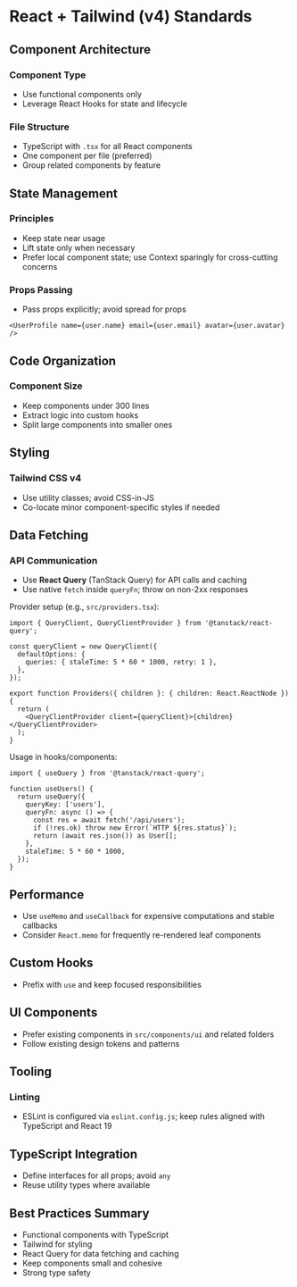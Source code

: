 # React + Tailwind (v4) Standards

## Component Architecture

### Component Type

- Use functional components only
- Leverage React Hooks for state and lifecycle

### File Structure

- TypeScript with `.tsx` for all React components
- One component per file (preferred)
- Group related components by feature

## State Management

### Principles

- Keep state near usage
- Lift state only when necessary
- Prefer local component state; use Context sparingly for cross-cutting concerns

### Props Passing

- Pass props explicitly; avoid spread for props

```tsx
<UserProfile name={user.name} email={user.email} avatar={user.avatar} />
```

## Code Organization

### Component Size

- Keep components under 300 lines
- Extract logic into custom hooks
- Split large components into smaller ones

## Styling

### Tailwind CSS v4

- Use utility classes; avoid CSS-in-JS
- Co-locate minor component-specific styles if needed

## Data Fetching

### API Communication

- Use **React Query** (TanStack Query) for API calls and caching
- Use native `fetch` inside `queryFn`; throw on non-2xx responses

Provider setup (e.g., `src/providers.tsx`):

```tsx
import { QueryClient, QueryClientProvider } from '@tanstack/react-query';

const queryClient = new QueryClient({
  defaultOptions: {
    queries: { staleTime: 5 * 60 * 1000, retry: 1 },
  },
});

export function Providers({ children }: { children: React.ReactNode }) {
  return (
    <QueryClientProvider client={queryClient}>{children}</QueryClientProvider>
  );
}
```

Usage in hooks/components:

```tsx
import { useQuery } from '@tanstack/react-query';

function useUsers() {
  return useQuery({
    queryKey: ['users'],
    queryFn: async () => {
      const res = await fetch('/api/users');
      if (!res.ok) throw new Error(`HTTP ${res.status}`);
      return (await res.json()) as User[];
    },
    staleTime: 5 * 60 * 1000,
  });
}
```

## Performance

- Use `useMemo` and `useCallback` for expensive computations and stable callbacks
- Consider `React.memo` for frequently re-rendered leaf components

## Custom Hooks

- Prefix with `use` and keep focused responsibilities

## UI Components

- Prefer existing components in `src/components/ui` and related folders
- Follow existing design tokens and patterns

## Tooling

### Linting

- ESLint is configured via `eslint.config.js`; keep rules aligned with TypeScript and React 19

## TypeScript Integration

- Define interfaces for all props; avoid `any`
- Reuse utility types where available

## Best Practices Summary

- Functional components with TypeScript
- Tailwind for styling
- React Query for data fetching and caching
- Keep components small and cohesive
- Strong type safety
